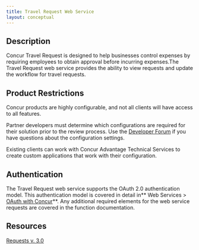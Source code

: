 ```yaml
---
title: Travel Request Web Service 
layout: conceptual
---
```


## Description
Concur Travel Request is designed to help businesses control expenses by requiring employees to obtain approval before incurring expenses.The Travel Request web service provides the ability to view requests and update the workflow for travel requests. 

## Product Restrictions
Concur products are highly configurable, and not all clients will have access to all features.

Partner developers must determine which configurations are required for their solution prior to the review process. Use the [Developer Forum][2] if you have questions about the configuration settings.

Existing clients can work with Concur Advantage Technical Services to create custom applications that work with their configuration.

## Authentication
The Travel Request web service supports the OAuth 2.0 authentication model. This authentication model is covered in detail in** Web Services > [OAuth with Concur][3]**. Any additional required elements for the web service requests are covered in the function documentation.

## Resources
[Requests v. 3.0][4]  



[2]: https://developer.concur.com/forums/concur-connect
[3]: https://developer.concur.com/oauth-20
[4]: https://www.concursolutions.com/api/docs/index.html#!/Requests
[5]: https://developer.concur.com/travel-request/travel-request-resource
